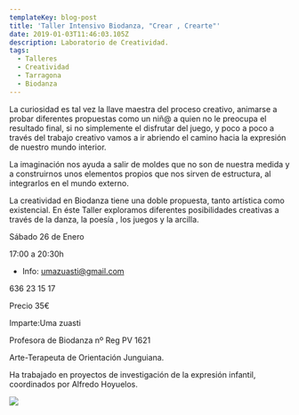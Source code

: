 ```yaml
---
templateKey: blog-post
title: 'Taller Intensivo Biodanza, "Crear , Crearte"'
date: 2019-01-03T11:46:03.105Z
description: Laboratorio de Creatividad.
tags:
  - Talleres
  - Creatividad
  - Tarragona
  - Biodanza
---
```

La curiosidad es tal vez la llave maestra del proceso creativo, animarse a probar diferentes propuestas como un niñ@ a quien no le preocupa el resultado final, si no simplemente el disfrutar del juego, y poco a poco a través del trabajo creativo vamos a ir abriendo el camino hacia la expresión de nuestro mundo interior.



La imaginación nos ayuda a salir de moldes que no son de nuestra medida y a construirnos unos elementos propios que nos sirven de estructura, al integrarlos en el mundo externo.



La creatividad en Biodanza tiene una doble propuesta, tanto artística como existencial. En éste Taller exploramos diferentes posibilidades creativas a través de la danza, la poesía , los juegos y la arcilla.

Sábado 26 de Enero

17:00 a 20:30h

+ Info: umazuasti@gmail.com

636 23 15 17

Precio 35€

Imparte:Uma zuasti

Profesora de Biodanza nº Reg PV 1621

Arte-Terapeuta de Orientación Junguiana.

Ha trabajado en proyectos de investigación de la expresión infantil, coordinados por Alfredo Hoyuelos.

![](/img/taller-intensivo-biodanza.jpg)

